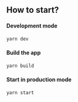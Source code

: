 ## How to start?

#### Development mode
```bash
yarn dev
```
#### Build the app
```bash
yarn build
```
#### Start in production mode
```bash
yarn start
```